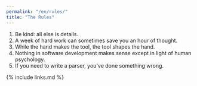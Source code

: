 ```yaml
---
permalink: "/en/rules/"
title: "The Rules"
---
```


1. Be kind: all else is details.
2. A week of hard work can sometimes save you an hour of thought.
3. While the hand makes the tool, the tool shapes the hand.
4. Nothing in software development makes sense except in light of human psychology.
5. If you need to write a parser, you've done something wrong.

{% include links.md %}
